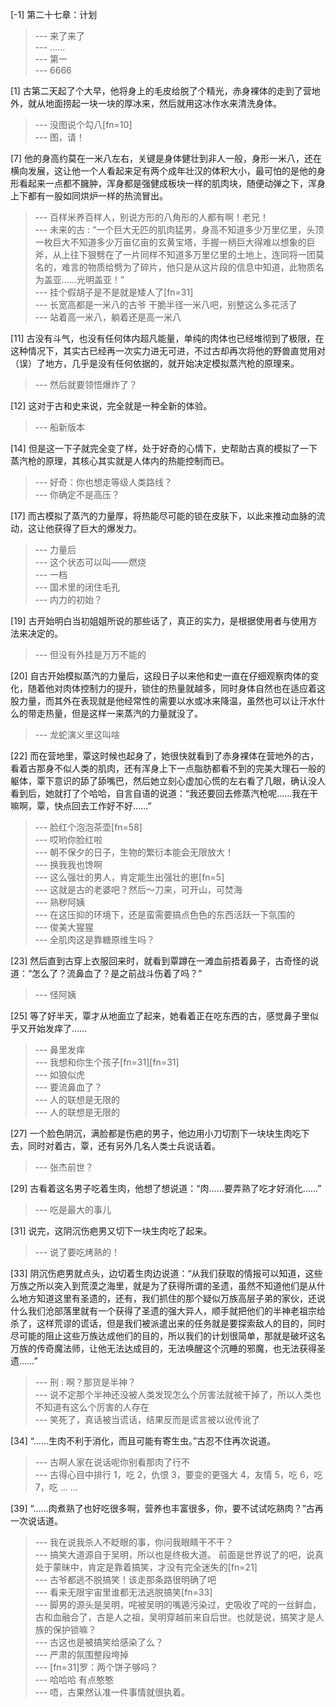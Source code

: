 
[-1] 第二十七章：计划
>--- 来了来了<br>
>--- ……<br>
>--- 第一<br>
>--- 6666<br>

[1] 古第二天起了个大早，他将身上的毛皮给脱了个精光，赤身裸体的走到了营地外，就从地面捞起一块一块的厚冰来，然后就用这冰作水来清洗身体。
>--- 没图说个勾八[fn=10]<br>
>--- 图，请！<br>

[7] 他的身高约莫在一米八左右，关键是身体健壮到非人一般，身形一米八，还在横向发展，这让他一个人看起来足有两个成年壮汉的体积大小，最可怕的是他的身形看起来一点都不臃肿，浑身都是强健成板块一样的肌肉块，随便动弹之下，浑身上下都有一股如同烘炉一样的热流冒出。
>--- 百样米养百样人，别说方形的八角形的人都有啊！老兄！<br>
>--- 未来的古 : “一个巨大无匹的肌肉猛男，身高不知道多少万里亿里，头顶一枚巨大不知道多少万亩亿亩的玄黄宝塔，手握一柄巨大得难以想象的巨斧，从上往下狠劈在了一片同样不知道多万里亿里的土地上，连同将一团莫名的，难言的物质给劈为了碎片，他只是从这片段的信息中知道，此物质名为盖亚……光明盖亚！”<br>
>--- 挂个假胡子是不是就是矮人了[fn=31]<br>
>--- 长宽高都是一米八的古爷
干脆半径一米八吧，别整这么多花活了<br>
>--- 站着高一米八，躺着还是高一米八<br>

[11] 古没有斗气，也没有任何体内超凡能量，单纯的肉体也已经堆彻到了极限，在这种情况下，其实古已经再一次实力进无可进，不过古却再次将他的野兽直觉用对（误）了地方，几乎是没有任何依据的，就开始决定模拟蒸汽枪的原理来。
>--- 然后就要领悟爆炸了？<br>

[12] 这对于古和史来说，完全就是一种全新的体验。
>--- 船新版本<br>

[14] 但是这一下子就完全变了样，处于好奇的心情下，史帮助古真的模拟了一下蒸汽枪的原理，其核心其实就是人体内的热能控制而已。
>--- 好奇：你也想走等级人类路线？<br>
>--- 你确定不是高压？<br>

[17] 而古模拟了蒸汽的力量厚，将热能尽可能的锁在皮肤下，以此来推动血脉的流动，这让他获得了巨大的爆发力。
>--- 力量后<br>
>--- 这个状态可以叫——燃烧<br>
>--- 一档<br>
>--- 国术里的闭住毛孔<br>
>--- 内力的初始？<br>

[19] 古开始明白当初姐姐所说的那些话了，真正的实力，是根据使用者与使用方法来决定的。
>--- 但没有外挂是万万不能的<br>

[20] 自古开始模拟蒸汽的力量后，这段日子以来他和史一直在仔细观察肉体的变化，随着他对肉体控制力的提升，锁住的热量就越多，同时身体自然也在适应着这股力量，而其外在表现就是他经常性的需要以水或冰来降温，虽然也可以让汗水什么的带走热量，但是这样一来蒸汽的力量就没了。
>--- 龙蛇演义里这叫啥<br>

[22] 而在营地里，覃这时候也起身了，她很快就看到了赤身裸体在营地外的古，看着古那身不似人类的肌肉，还有浑身上下一点脂肪都看不到的完美大理石一般的躯体，覃下意识的舔了舔嘴巴，然后她立刻心虚加心慌的左右看了几眼，确认没人看到后，她就打了个哈哈，自言自语的说道：“我还要回去修蒸汽枪呢……我在干嘛啊，覃，快点回去工作好不好……”
>--- 脸红个泡泡茶壶[fn=58]<br>
>--- 哎哟你脸红啦<br>
>--- 朝不保夕的日子，生物的繁衍本能会无限放大！<br>
>--- 换我我也馋啊<br>
>--- 这么强壮的男人，肯定能生出强壮的崽[fn=5]<br>
>--- 这就是古的老婆吧？然后～刀来，可开山，可焚海<br>
>--- 熟秽阿姨<br>
>--- 在这压抑的环境下，还是蛮需要搞点色色的东西活跃一下氛围的<br>
>--- 俊美大猩猩<br>
>--- 全肌肉这是靠糖原维生吗？<br>

[23] 然后直到古穿上衣服回来时，就看到覃蹲在一滩血前捂着鼻子，古奇怪的说道：“怎么了？流鼻血了？是之前战斗伤着了吗？”
>--- 怪阿姨<br>

[25] 等了好半天，覃才从地面立了起来，她看着正在吃东西的古，感觉鼻子里似乎又开始发痒了……
>--- 鼻里发痒<br>
>--- 我想和你生个孩子[fn=31][fn=31]<br>
>--- 如狼似虎<br>
>--- 要流鼻血了？<br>
>--- 人的联想是无限的<br>
>--- 人的联想是无限的<br>

[27] 一个脸色阴沉，满脸都是伤疤的男子，他边用小刀切割下一块块生肉吃下去，同时对着古，覃，还有另外几名人类士兵说话着。
>--- 张杰前世？<br>

[29] 古看着这名男子吃着生肉，他想了想说道：“肉……要弄熟了吃才好消化……”
>--- 吃是最大的事儿<br>

[31] 说完，这阴沉伤疤男又切下一块生肉吃了起来。
>--- 说了要吃烤熟的！<br>

[33] 阴沉伤疤男就点头，边切着生肉边说道：“从我们获取的情报可以知道，这些万族之所以突入到荒漠之海里，就是为了获得所谓的圣遗，虽然不知道他们是从什么地方知道这里有圣遗的，还有，我们抓住的那个疑似万族高层子弟的家伙，还说什么我们沧部落里就有一个获得了圣遗的强大异人，顺手就把他们的半神老祖宗给杀了，这样荒谬的谎话，但是我们被派遣出来的任务就是要探索敌人的目的，同时尽可能的阻止这些万族达成他们的目的，所以我们的计划很简单，那就是破坏这名万族的传奇魔法师，让他无法达成目的，无法唤醒这个沉睡的邪魔，也无法获得圣遗……”
>--- 刑 : 啊？那货是半神？<br>
>--- 说不定那个半神还没被人类发现怎么个厉害法就被干掉了，所以人类也不知道有这么个厉害的人存在<br>
>--- 笑死了，真话被当谎话，结果反而是谎言被以讹传讹了<br>

[34] “……生肉不利于消化，而且可能有寄生虫。”古忍不住再次说道。
>--- 古啊人家在说话呢你别看那肉了行不<br>
>--- 古得心目中排行
1，吃
2，仇恨
3，要变的更强大
4，友情
5，吃
6，吃
7，吃
... ...<br>

[39] “……肉煮熟了也好吃很多啊，营养也丰富很多，你，要不试试吃熟肉？”古再一次说话道。
>--- 我在说我杀人不眨眼的事，你问我眼睛干不干？<br>
>--- 搞笑大道源自于吴明，所以也是终极大道。
前面是世界说了的吧，说真处于蒙昧中，肯定是靠着搞笑，才没有完全迷失的[fn=21]<br>
>--- 古爷都逃不脱搞笑！该走那条路很明确了吧<br>
>--- 看来无限宇宙里谁都无法逃脱搞笑[fn=33]<br>
>--- 脚男的源头是吴明，咤被吴明的嘴遁污染过，史吸收了咤的一丝鲜血，古和血融合了，古是人之祖，吴明穿越前来自后世。也就是说，搞笑才是人族的保护锁嘛？<br>
>--- 古这也是被搞笑给感染了么？<br>
>--- 严肃的氛围整段垮掉<br>
>--- [fn=31]罗：两个饼子够吗？<br>
>--- 哈哈哈  有点憨憨<br>
>--- 唔，古果然认准一件事情就很执着。<br>
